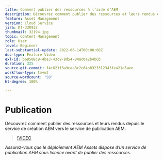 ```yaml
---
title: Comment publier des ressources à l’aide d’AEM
description: Découvrez comment publier des ressources et leurs rendus depuis le service de création AEM vers le service de publication AEM.
feature: Asset Management
version: Cloud Service
jira: KT-330932
thumbnail: 32194.jpg
topic: Content Management
role: User
level: Beginner
last-substantial-update: 2022-06-14T00:00:00Z
doc-type: Feature Video
exl-id: b69508c9-4be3-43c9-9d54-84ac0a2b4b6b
duration: 335
source-git-commit: f4c621f3a9caa8c2c64b8323312343fe421a5aee
workflow-type: tm+mt
source-wordcount: '50'
ht-degree: 100%

---
```


# Publication

Découvrez comment publier des ressources et leurs rendus depuis le service de création AEM vers le service de publication AEM.

>[!VIDEO](https://video.tv.adobe.com/v/330932?quality=12&learn=on)

_Assurez-vous que le déploiement AEM Assets dispose d’un service de publication AEM sous licence avant de publier des ressources._
